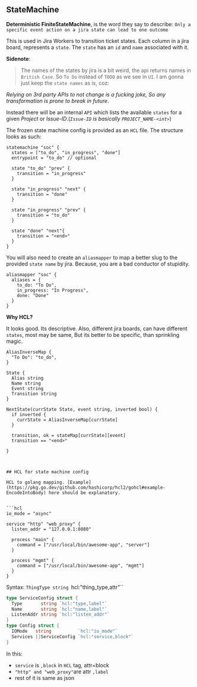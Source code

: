 ## StateMachine

**Deterministic FiniteStateMachine**, is the word they say to describe:
`Only a specific event action on a jira state can lead to one outcome`

This is used in Jira Workers to transition ticket states. Each column in a jira
board, represents a `state`. The `state` has an `id` and `name` associated with it.

**Sidenote**:

> The names of the states by jira is a bit weird, the api returns names in
`British Case`. So `To Do` instead of `TODO` as we see in `UI`. I am gonna just
keep the `state names` as is, coz:

_Relying on 3rd party APIs to not change is a fucking joke, So any transformation is prone to break in future_.



Instead there will be an internal  `API` which lists the available `states` for
a given _Project_ or _Issue-ID_.(_`Issue-ID` is basically `PROJECT_NAME-<int>`_)



The frozen state machine config is provided as an `HCL` file. The structure
looks as such:

```hcl
statemachine "soc" {
  states = ["to_do", "in_progress", "done"]
  entrypoint = "to_do" // optional

  state "to_do" "prev" {
    transition = "in_progress"
  }

  state "in_progress" "next" {
    transition = "done"
  } 

  state "in_progress" "prev" {
    transition = "to_do"
  }

  state "done" "next"{
    transition = "<end>"
  }
}
```

You will also need to create an `aliasmapper` to map a better slug to the
provided `state name` by jira. Because, you are a bad conductor of
stupidity.


```hcl
aliasmapper "soc" {
  aliases = {
    to_do: "To Do",
    in_progress: "In Progress",
    done: "Done"
  }
}
```


**Why HCL?**

It looks good. Its descriptive. Also, different jira boards, can have different
`states`, most may be same, But its better to be specific, than sprinkling magic.


```
AliasInverseMap {
  "To Do": "to_do",
}

State {
  Alias string
  Name string
  Event string
  Transition string
}

NextState(currState State, event string, inverted bool) {
  if inverted {
    currState = AliasInverseMap[currState]
  }

  transition, ok = stateMap[currState][event]
  transition == "<end>"
  
}
```

```


## HCL for state machine config

HCL to golang mapping. [Example](https://pkg.go.dev/github.com/hashicorp/hcl2/gohcl#example-EncodeIntoBody) here should be explanatory.


```hcl
io_mode = "async"

service "http" "web_proxy" {
  listen_addr = "127.0.0.1:8080"
  
  process "main" {
    command = ["/usr/local/bin/awesome-app", "server"]
  }

  process "mgmt" {
    command = ["/usr/local/bin/awesome-app", "mgmt"]
  }
}
```


Syntax: `ThingType string `hcl:"thing_type,attr"``

```go
type ServiceConfig struct {
  Type       string `hcl:"type,label"`
  Name       string `hcl:"name,label"`
  ListenAddr string `hcl:"listen_addr"`
}
type Config struct {
  IOMode   string          `hcl:"io_mode"`
  Services []ServiceConfig `hcl:"service,block"`
}
```

In this:

- `service` is `,block` in `HCL` tag, attr=block
- `"http" and "web_proxy"`are attr `,label`
- rest of it is same as json


